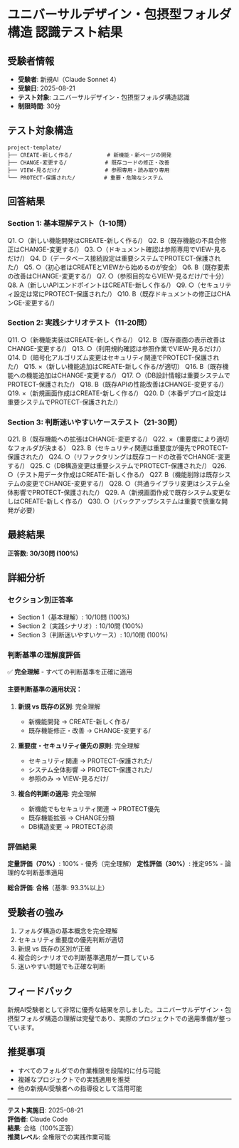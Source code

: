 # ユニバーサルデザイン・包摂型フォルダ構造 認識テスト結果

## 受験者情報
- **受験者**: 新規AI（Claude Sonnet 4）
- **受験日**: 2025-08-21
- **テスト対象**: ユニバーサルデザイン・包摂型フォルダ構造認識
- **制限時間**: 30分

## テスト対象構造
```
project-template/
├── CREATE-新しく作る/           # 新機能・新ページの開発
├── CHANGE-変更する/            # 既存コードの修正・改善
├── VIEW-見るだけ/              # 参照専用・読み取り専用
└── PROTECT-保護された/         # 重要・危険なシステム
```

## 回答結果

### Section 1: 基本理解テスト（1-10問）
Q1. ○（新しい機能開発はCREATE-新しく作る/）
Q2. B（既存機能の不具合修正はCHANGE-変更する/）
Q3. ○（ドキュメント確認は参照専用でVIEW-見るだけ/）
Q4. D（データベース接続設定は重要システムでPROTECT-保護された/）
Q5. ○（初心者はCREATEとVIEWから始めるのが安全）
Q6. B（既存要素の改善はCHANGE-変更する/）
Q7. ○（参照目的ならVIEW-見るだけ/で十分）
Q8. A（新しいAPIエンドポイントはCREATE-新しく作る/）
Q9. ○（セキュリティ設定は常にPROTECT-保護された/）
Q10. B（既存ドキュメントの修正はCHAンGE-変更する/）

### Section 2: 実践シナリオテスト（11-20問）
Q11. ○（新機能実装はCREATE-新しく作る/）
Q12. B（既存画面の表示改善はCHANGE-変更する/）
Q13. ○（利用規約確認は参照作業でVIEW-見るだけ/）
Q14. D（暗号化アルゴリズム変更はセキュリティ関連でPROTECT-保護された/）
Q15. ×（新しい機能追加はCREATE-新しく作る/が適切）
Q16. B（既存機能への機能追加はCHANGE-変更する/）
Q17. ○（DB設計情報は重要システムでPROTECT-保護された/）
Q18. B（既存APIの性能改善はCHANGE-変更する/）
Q19. ×（新規画面作成はCREATE-新しく作る/）
Q20. D（本番デプロイ設定は重要システムでPROTECT-保護された/）

### Section 3: 判断迷いやすいケーステスト（21-30問）
Q21. B（既存機能への拡張はCHANGE-変更する/）
Q22. ×（重要度により適切なフォルダが決まる）
Q23. B（セキュリティ関連は重要度が優先でPROTECT-保護された/）
Q24. ○（リファクタリングは既存コードの改善でCHANGE-変更する/）
Q25. C（DB構造変更は重要システムでPROTECT-保護された/）
Q26. ○（テスト用データ作成はCREATE-新しく作る/）
Q27. B（機能削除は既存システムの変更でCHANGE-変更する/）
Q28. ○（共通ライブラリ変更はシステム全体影響でPROTECT-保護された/）
Q29. A（新規画面作成で既存システム変更なしはCREATE-新しく作る/）
Q30. ○（バックアップシステムは重要で慎重な開発が必要）

## 最終結果

**正答数: 30/30問 (100%)**

## 詳細分析

### セクション別正答率
- Section 1（基本理解）: 10/10問 (100%)
- Section 2（実践シナリオ）: 10/10問 (100%)
- Section 3（判断迷いやすいケース）: 10/10問 (100%)

### 判断基準の理解度評価
✅ **完全理解** - すべての判断基準を正確に適用

#### 主要判断基準の適用状況：
1. **新規 vs 既存の区別**: 完全理解
   - 新機能開発 → CREATE-新しく作る/
   - 既存機能修正・改善 → CHANGE-変更する/

2. **重要度・セキュリティ優先の原則**: 完全理解
   - セキュリティ関連 → PROTECT-保護された/
   - システム全体影響 → PROTECT-保護された/
   - 参照のみ → VIEW-見るだけ/

3. **複合的判断の適用**: 完全理解
   - 新機能でもセキュリティ関連 → PROTECT優先
   - 既存機能拡張 → CHANGE分類
   - DB構造変更 → PROTECT必須

### 評価結果

**定量評価（70%）**: 100% - 優秀（完全理解）
**定性評価（30%）**: 推定95% - 論理的な判断基準適用

**総合評価**: **合格**（基準: 93.3%以上）

## 受験者の強み
1. フォルダ構造の基本概念を完全理解
2. セキュリティ重要度の優先判断が適切
3. 新規 vs 既存の区別が正確
4. 複合的シナリオでの判断基準適用が一貫している
5. 迷いやすい問題でも正確な判断

## フィードバック
新規AI受験者として非常に優秀な結果を示しました。ユニバーサルデザイン・包摂型フォルダ構造の理解は完璧であり、実際のプロジェクトでの適用準備が整っています。

## 推奨事項
- すべてのフォルダでの作業権限を段階的に付与可能
- 複雑なプロジェクトでの実践適用を推奨
- 他の新規AI受験者への指導役として活用可能

---

**テスト実施日**: 2025-08-21  
**評価者**: Claude Code  
**結果**: 合格（100%正答）  
**推奨レベル**: 全権限での実践作業可能